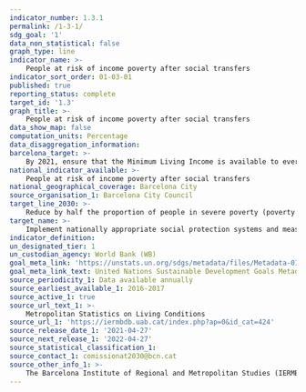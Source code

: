 ```yaml
---
indicator_number: 1.3.1
permalink: /1-3-1/
sdg_goal: '1'
data_non_statistical: false
graph_type: line
indicator_name: >-
    People at risk of income poverty after social transfers
indicator_sort_order: 01-03-01
published: true
reporting_status: complete
target_id: '1.3'
graph_title: >-
    People at risk of income poverty after social transfers
data_show_map: false
computation_units: Percentage
data_disaggregation_information: 
barcelona_target: >-
    By 2021, ensure that the Minimum Living Income is available to everyone who needs it
national_indicator_available: >-
    People at risk of income poverty after social transfers
national_geographical_coverage: Barcelona City
source_organisation_1: Barcelona City Council
target_line_2030: >-
    Reduce by half the proportion of people in severe poverty (poverty threshold  40% of the median annual income per consumption unit)
target_name: >-
    Implement nationally appropriate social protection systems and measures for all, including minimum levels and, by 2030, achieving substantial coverage of the poor and the vulnerable
indicator_definition:
un_designated_tier: 1
un_custodian_agency: World Bank (WB)
goal_meta_link: 'https://unstats.un.org/sdgs/metadata/files/Metadata-01-01-01a.pdf'
goal_meta_link_text: United Nations Sustainable Development Goals Metadata (pdf 894kB)
source_periodicity_1: Data available annually
source_earliest_available_1: 2016-2017
source_active_1: true
source_url_text_1: >-
    Metropolitan Statistics on Living Conditions
source_url_1: 'https://iermbdb.uab.cat/index.php?ap=0&id_cat=424'
source_release_date_1: '2021-04-27'
source_next_release_1: '2022-04-27'
source_statistical_classification_1: 
source_contact_1: comissionat2030@bcn.cat
source_other_info_1: >-
    The Barcelona Institute of Regional and Metropolitan Studies (IERMB)
---
```

